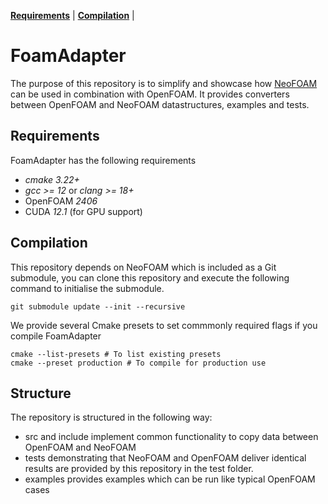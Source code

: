 **[Requirements](#requirements)** |
**[Compilation](#Compilation)** |
# FoamAdapter

The purpose of this repository is to simplify and showcase how [NeoFOAM](https://github.com/exasim-project/NeoFOAM) can be used in combination with OpenFOAM.
It provides converters between OpenFOAM and NeoFOAM datastructures, examples and tests.


## Requirements

FoamAdapter has the following requirements

*  _cmake 3.22+_
*  _gcc >= 12_ or  _clang >= 18+_
* OpenFOAM _2406_
* CUDA  _12.1_ (for GPU support)

## Compilation

This repository depends on NeoFOAM which is included as a Git submodule, you can clone this repository
and execute the following command to initialise the submodule.

    git submodule update --init --recursive

We provide several Cmake presets to set commmonly required flags if you compile FoamAdapter

    cmake --list-presets # To list existing presets
    cmake --preset production # To compile for production use

## Structure

The repository is structured in the following way:
- src and include implement common functionality to copy data between OpenFOAM and NeoFOAM
- tests demonstrating that NeoFOAM and OpenFOAM deliver identical results are provided by this repository in the test folder.
- examples provides examples which can be run like typical OpenFOAM cases
